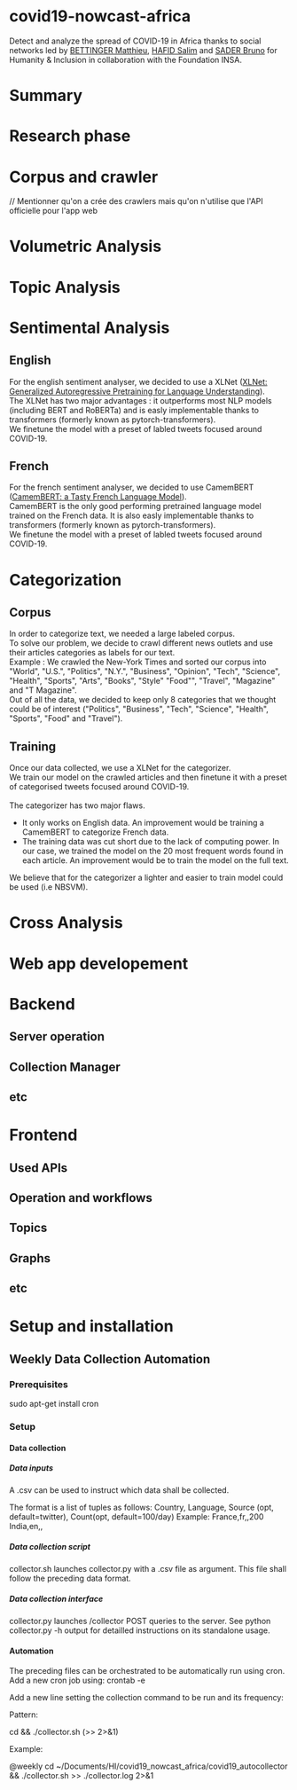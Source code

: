 # covid19-nowcast-africa
Detect and analyze the spread of COVID-19 in Africa thanks to social networks led by [BETTINGER Matthieu](), [HAFID Salim]() and [SADER Bruno]() for Humanity & Inclusion in collaboration with the Foundation INSA.

# Summary
# Research phase
# Corpus and crawler
// Mentionner qu'on a crée des crawlers mais qu'on n'utilise que l'API officielle pour l'app web
# Volumetric Analysis
# Topic Analysis
# Sentimental Analysis
## English 
For the english sentiment analyser, we decided to use a XLNet ([XLNet: Generalized Autoregressive Pretraining for Language Understanding](https://arxiv.org/abs/1906.08237)). <br>
The XLNet has two major advantages : it outperforms most NLP models (including BERT and RoBERTa) and is easly implementable thanks to transformers (formerly known as pytorch-transformers).<br>
We finetune the model with a preset of labled tweets focused around COVID-19.
## French
For the french sentiment analyser, we decided to use CamemBERT ([CamemBERT: a Tasty French Language Model](https://arxiv.org/abs/1911.03894)). <br>
CamemBERT is the only good performing pretrained language model trained on the French data. It is also easly implementable thanks to transformers (formerly known as pytorch-transformers).<br>
We finetune the model with a preset of labled tweets focused around COVID-19.
# Categorization
## Corpus
In order to categorize text, we needed a large labeled corpus.<br>
To solve our problem, we decide to crawl different news outlets and use their articles categories as labels for our text. <br>
Example : We crawled the New-York Times and sorted our corpus into "World", "U.S.", "Politics", "N.Y.", "Business", "Opinion", "Tech", "Science", "Health", "Sports", "Arts", "Books", "Style" "Food"", "Travel", "Magazine" and "T Magazine".<br>
Out of all the data, we decided to keep only 8 categories that we thought could be of interest ("Politics", "Business", "Tech", "Science", "Health", "Sports", "Food" and "Travel").<br>
## Training
Once our data collected, we use a XLNet for the categorizer. <br>
We train our model on the crawled articles and then finetune it with a preset of categorised tweets focused around COVID-19.<br>
<br>
The categorizer has two major flaws. 
- It only works on English data. An improvement would be training a CamemBERT to categorize French data.
- The training data was cut short due to the lack of computing power. In our case, we trained the model on the 20 most frequent words found in each article. An improvement would be to train the model on the full text.<br>

We believe that for the categorizer a lighter and easier to train model could be used (i.e NBSVM). 

# Cross Analysis
# Web app developement
# Backend
## Server operation
## Collection Manager
## etc
# Frontend
## Used APIs
## Operation and workflows
## Topics
## Graphs
## etc
# Setup and installation
## Weekly Data Collection Automation
### Prerequisites
sudo apt-get install cron
### Setup
#### Data collection
##### Data inputs
A .csv can be used to instruct which data shall be collected.

The format is a list of tuples as follows: 
  Country, Language, Source (opt, default=twitter), Count(opt, default=100/day)
Example:
  France,fr,,200
  India,en,,

##### Data collection script

collector.sh launches collector.py with a .csv file as argument. This file shall follow the preceding data format.

##### Data collection interface

collector.py launches /collector POST queries to the server.
  See python collector.py -h output for detailled instructions on its standalone usage.

#### Automation
The preceding files can be orchestrated to be automatically run using cron.
Add a new cron job using:
  crontab -e

Add a new line setting the collection command to be run and its frequency:

Pattern:

<cron-frequency> cd <path-to-script> && ./collector.sh (>> <log-filepath> 2>&1)
  
Example:

@weekly cd ~/Documents/HI/covid19_nowcast_africa/covid19_autocollector && ./collector.sh >> ./collector.log 2>&1
